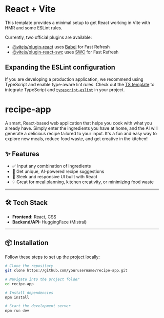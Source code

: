 # React + Vite

This template provides a minimal setup to get React working in Vite with HMR and some ESLint rules.

Currently, two official plugins are available:

- [@vitejs/plugin-react](https://github.com/vitejs/vite-plugin-react/blob/main/packages/plugin-react/README.md) uses [Babel](https://babeljs.io/) for Fast Refresh
- [@vitejs/plugin-react-swc](https://github.com/vitejs/vite-plugin-react-swc) uses [SWC](https://swc.rs/) for Fast Refresh

## Expanding the ESLint configuration

If you are developing a production application, we recommend using TypeScript and enable type-aware lint rules. Check out the [TS template](https://github.com/vitejs/vite/tree/main/packages/create-vite/template-react-ts) to integrate TypeScript and [`typescript-eslint`](https://typescript-eslint.io) in your project.

# recipe-app

A smart, React-based web application that helps you cook with what you already have. Simply enter the ingredients you have at home, and the AI will generate a delicious recipe tailored to your input. It's a fun and easy way to explore new meals, reduce food waste, and get creative in the kitchen!

## ✨ Features

- ✅ Input any combination of ingredients
- 🍳 Get unique, AI-powered recipe suggestions
- 🎨 Sleek and responsive UI built with React
- 💡 Great for meal planning, kitchen creativity, or minimizing food waste

---

## 🛠️ Tech Stack

- **Frontend:** React, CSS
- **Backend/API:** HuggingFace (Mistral)

---

## 📦 Installation

Follow these steps to set up the project locally:

```bash
# Clone the repository
git clone https://github.com/yourusername/recipe-app.git

# Navigate into the project folder
cd recipe-app

# Install dependencies
npm install

# Start the development server
npm run dev
```
